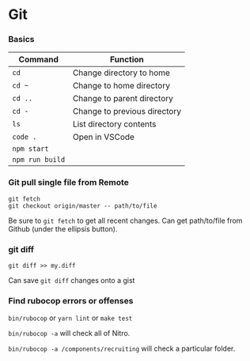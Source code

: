 # Git

### Basics
| Command    | Function |
| -------- | ------- |
| `cd`  | Change directory to home   |
| `cd ~` | Change to home directory    |
| `cd ..` | Change to parent directory    |
| `cd -` | Change to previous directory    |
| `ls` | List directory contents    |
| `code .` | Open in VSCode    |
| `npm start` |     |
| `npm run build` |     |

### Git pull single file from Remote

```
git fetch
git checkout origin/master -- path/to/file
```

Be sure to `git fetch` to get all recent changes.
Can get path/to/file from Github (under the ellipsis button).

### git diff

```
git diff >> my.diff
```

Can save `git diff` changes onto a gist

### Find rubocop errors or offenses


`bin/rubocop` or `yarn lint` or `make test`

`bin/rubocop -a` will check all of Nitro.

`bin/rubocop -a /components/recruiting` will check a particular folder.
